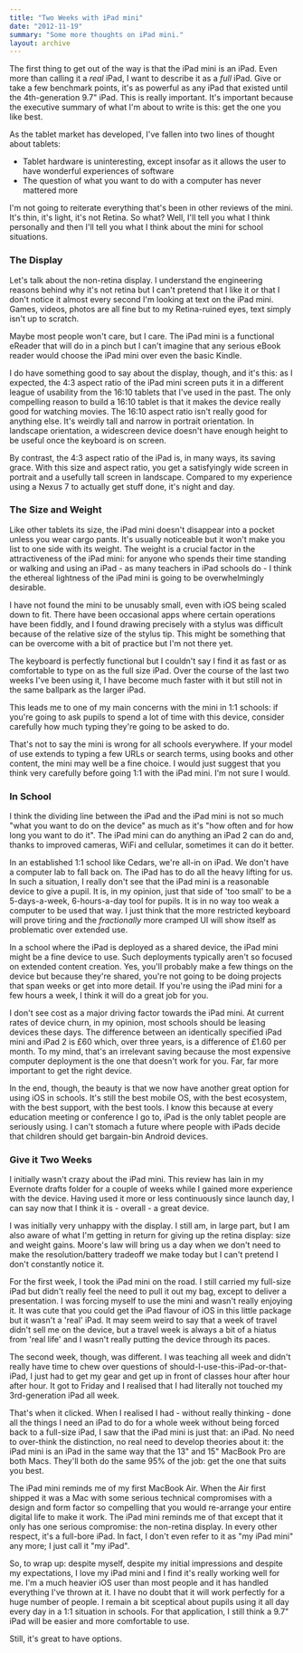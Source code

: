 ```yaml
---
title: "Two Weeks with iPad mini"
date: "2012-11-19"
summary: "Some more thoughts on iPad mini."
layout: archive
---
```


The first thing to get out of the way is that the iPad mini is an iPad. Even more than calling it a _real_ iPad, I want to describe it as a _full_ iPad. Give or take a few benchmark points, it's as powerful as any iPad that existed until the 4th-generation 9.7" iPad. This is really important. It's important because the executive summary of what I'm about to write is this: get the one you like best.

As the tablet market has developed, I've fallen into two lines of thought about tablets:

- Tablet hardware is uninteresting, except insofar as it allows the user to have wonderful experiences of software
- The question of what you want to do with a computer has never mattered more

I'm not going to reiterate everything that's been in other reviews of the mini. It's thin, it's light, it's not Retina. So what? Well, I'll tell you what I think personally and then I'll tell you what I think about the mini for school situations.

### The Display

Let's talk about the non-retina display. I understand the engineering reasons behind why it's not retina but I can't pretend that I like it or that I don't notice it almost every second I'm looking at text on the iPad mini. Games, videos, photos are all fine but to my Retina-ruined eyes, text simply isn't up to scratch.

Maybe most people won't care, but I care. The iPad mini is a functional eReader that will do in a pinch but I can't imagine that any serious eBook reader would choose the iPad mini over even the basic Kindle.

I do have something good to say about the display, though, and it's this: as I expected, the 4:3 aspect ratio of the iPad mini screen puts it in a different league of usability from the 16:10 tablets that I've used in the past. The only compelling reason to build a 16:10 tablet is that it makes the device really good for watching movies. The 16:10 aspect ratio isn't really good for anything else. It's weirdly tall and narrow in portrait orientation. In landscape orientation, a widescreen device doesn't have enough height to be useful once the keyboard is on screen.

By contrast, the 4:3 aspect ratio of the iPad is, in many ways, its saving grace. With this size and aspect ratio, you get a satisfyingly wide screen in portrait and a usefully tall screen in landscape. Compared to my experience using a Nexus 7 to actually get stuff done, it's night and day.

### The Size and Weight

Like other tablets its size, the iPad mini doesn't disappear into a pocket unless you wear cargo pants. It's usually noticeable but it won't make you list to one side with its weight. The weight is a crucial factor in the attractiveness of the iPad mini: for anyone who spends their time standing or walking and using an iPad - as many teachers in iPad schools do - I think the ethereal lightness of the iPad mini is going to be overwhelmingly desirable.

I have not found the mini to be unusably small, even with iOS being scaled down to fit. There have been occasional apps where certain operations have been fiddly, and I found drawing precisely with a stylus was difficult because of the relative size of the stylus tip. This might be something that can be overcome with a bit of practice but I'm not there yet.

The keyboard is perfectly functional but I couldn't say I find it as fast or as comfortable to type on as the full size iPad. Over the course of the last two weeks I've been using it, I have become much faster with it but still not in the same ballpark as the larger iPad.

This leads me to one of my main concerns with the mini in 1:1 schools: if you're going to ask pupils to spend a lot of time with this device, consider carefully how much typing they're going to be asked to do.

That's not to say the mini is wrong for all schools everywhere. If your model of use extends to typing a few URLs or search terms, using books and other content, the mini may well be a fine choice. I would just suggest that you think very carefully before going 1:1 with the iPad mini. I'm not sure I would.

### In School

I think the dividing line between the iPad and the iPad mini is not so much "what you want to do on the device" as much as it's "how often and for how long you want to do it". The iPad mini can do anything an iPad 2 can do and, thanks to improved cameras, WiFi and cellular, sometimes it can do it better.

In an established 1:1 school like Cedars, we're all-in on iPad. We don't have a computer lab to fall back on. The iPad has to do all the heavy lifting for us. In such a situation, I really don't see that the iPad mini is a reasonable device to give a pupil. It is, in my opinion, just that side of 'too small' to be a 5-days-a-week, 6-hours-a-day tool for pupils. It is in no way too weak a computer to be used that way. I just think that the more restricted keyboard will prove tiring and the _fractionally_ more cramped UI will show itself as problematic over extended use.

In a school where the iPad is deployed as a shared device, the iPad mini might be a fine device to use. Such deployments typically aren't so focused on extended content creation. Yes, you'll probably make a few things on the device but because they're shared, you're not going to be doing projects that span weeks or get into more detail. If you're using the iPad mini for a few hours a week, I think it will do a great job for you.

I don't see cost as a major driving factor towards the iPad mini. At current rates of device churn, in my opinion, most schools should be leasing devices these days. The difference between an identically specified iPad mini and iPad 2 is £60 which, over three years, is a difference of £1.60 per month. To my mind, that's an irrelevant saving because the most expensive computer deployment is the one that doesn't work for you. Far, far more important to get the right device.

In the end, though, the beauty is that we now have another great option for using iOS in schools. It's still the best mobile OS, with the best ecosystem, with the best support, with the best tools. I know this because at every education meeting or conference I go to, iPad is the only tablet people are seriously using. I can't stomach a future where people with iPads decide that children should get bargain-bin Android devices.

### Give it Two Weeks

I initially wasn't crazy about the iPad mini. This review has lain in my Evernote drafts folder for a couple of weeks while I gained more experience with the device. Having used it more or less continuously since launch day, I can say now that I think it is - overall - a great device.

I was initially very unhappy with the display. I still am, in large part, but I am also aware of what I'm getting in return for giving up the retina display: size and weight gains. Moore's law will bring us a day when we don't need to make the resolution/battery tradeoff we make today but I can't pretend I don't constantly notice it.

For the first week, I took the iPad mini on the road. I still carried my full-size iPad but didn't really feel the need to pull it out my bag, except to deliver a presentation. I was forcing myself to use the mini and wasn't really enjoying it. It was cute that you could get the iPad flavour of iOS in this little package but it wasn't a 'real' iPad. It may seem weird to say that a week of travel didn't sell me on the device, but a travel week is always a bit of a hiatus from 'real life' and I wasn't really putting the device through its paces.

The second week, though, was different. I was teaching all week and didn't really have time to chew over questions of should-I-use-this-iPad-or-that-iPad, I just had to get my gear and get up in front of classes hour after hour after hour. It got to Friday and I realised that I had literally not touched my 3rd-generation iPad all week.

That's when it clicked. When I realised I had - without really thinking - done all the things I need an iPad to do for a whole week without being forced back to a full-size iPad, I saw that the iPad mini is just that: an iPad. No need to over-think the distinction, no real need to develop theories about it: the iPad mini is an iPad in the same way that the 13" and 15" MacBook Pro are both Macs. They'll both do the same 95% of the job: get the one that suits you best.

The iPad mini reminds me of my first MacBook Air. When the Air first shipped it was a Mac with some serious technical compromises with a design and form factor so compelling that you would re-arrange your entire digital life to make it work. The iPad mini reminds me of that except that it only has one serious compromise: the non-retina display. In every other respect, it's a full-bore iPad. In fact, I don't even refer to it as "my iPad mini" any more; I just call it "my iPad".

So, to wrap up: despite myself, despite my initial impressions and despite my expectations, I love my iPad mini and I find it's really working well for me. I'm a much heavier iOS user than most people and it has handled everything I've thrown at it. I have no doubt that it will work perfectly for a huge number of people. I remain a bit sceptical about pupils using it all day every day in a 1:1 situation in schools. For that application, I still think a 9.7" iPad will be easier and more comfortable to use.

Still, it's great to have options.
